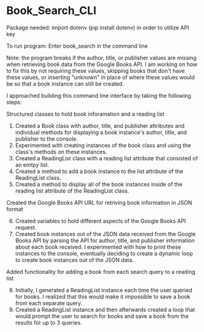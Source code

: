 # Book_Search_CLI

Package needed:
import dotenv (pip install dotenv) in order to utilize API key

To run program: 
Enter book_search in the command line

Note: the program breaks if the author, title, or publisher values are missing when retrieving book data from the Google Books API. I am working on how to fix this by not requiring these values, skipping books that don't have these values, or inserting "unknown" in place of where these values would be so that a book instance can still be created.

I approached building this command line interface by taking the following steps:

Structured classes to hold book inforamation and a reading list

1. Created a Book class with author, title, and publisher attributes and individual methods for displaying a book instance's author, title, and publisher to the console.
2. Experimented with creating instances of the book class and using the class's methods on these instances.
3. Created a ReadingList class with a reading list attribute that consisted of an emtpy list. 
4. Created a method to add a book instance to the list attribute of the ReadingList class.
5. Created a method to display all of the book instances inside of the reading list attribute of the ReadingList class.

Created the Google Books API URL for retriving book information in JSON format

6. Created variables to hold different aspects of the Google Books API request.
7. Created book instances out of the JSON data received from the Google Books API by parsing the API for author, title, and publisher information about each book received. I experimented with how to print these instances to the console, eventually deciding to create a dynamic loop to create book instances out of the JSON data.

Added functionality for adding a book from each search query to a reading list

8. Initially, I generated a ReadingList instance each time the user queried for books. I realized that this would make it impossible to save a book from each separate query. 
9. Created a ReadingList instance and then afterwards created a loop that would prompt the user to search for books and save a book from the results for up to 3 queries.
